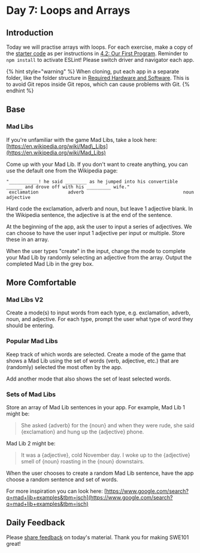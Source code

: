# Day 7: Loops and Arrays

## Introduction

Today we will practise arrays with loops. For each exercise, make a copy of the [starter code](https://github.com/rocketacademy/swe101-starter-code) as per instructions in [4.2: Our First Program](../4-getting-started-with-code/4.2-our-first-program.md#setup). Reminder to `npm install` to activate ESLint! Please switch driver and navigator each app.

{% hint style="warning" %}
When cloning, put each app in a separate folder, like the folder structure in [Required Hardware and Software](../course-logistics/required-hardware-and-software.md#folder-structure-for-swe101). This is to avoid Git repos inside Git repos, which can cause problems with Git.
{% endhint %}

## Base

### Mad Libs

If you're unfamiliar with the game Mad Libs, take a look here: [https://en.wikipedia.org/wiki/Mad\_Libs](https://en.wikipedia.org/wiki/Mad_Libs)

Come up with your Mad Lib. If you don't want to create anything, you can use the default one from the Wikipedia page:

```text
"___________! he said ________ as he jumped into his convertible ______ and drove off with his _________ wife."
 exclamation           adverb                                     noun                         adjective
```

Hard code the exclamation, adverb and noun, but leave 1 adjective blank. In the Wikipedia sentence, the adjective is at the end of the sentence.

At the beginning of the app, ask the user to input a series of adjectives. We can choose to have the user input 1 adjective per input or multiple. Store these in an array.

When the user types "create" in the input, change the mode to complete your Mad Lib by randomly selecting an adjective from the array. Output the completed Mad Lib in the grey box.

## More Comfortable

### Mad Libs V2

Create a mode\(s\) to input words from each type, e.g. exclamation, adverb, noun, and adjective. For each type, prompt the user what type of word they should be entering.

### Popular Mad Libs

Keep track of which words are selected. Create a mode of the game that shows a Mad Lib using the set of words \(verb, adjective, etc.\) that are \(randomly\) selected the most often by the app.

Add another mode that also shows the set of least selected words.

### Sets of Mad Libs

Store an array of Mad Lib sentences in your app. For example, Mad Lib 1 might be:

> She asked {adverb} for the {noun} and when they were rude, she said {exclamation} and hung up the {adjective} phone.

Mad Lib 2 might be:

> It was a {adjective}, cold November day. I woke up to the {adjective} smell of {noun} roasting in the {noun} downstairs.

When the user chooses to create a random Mad Lib sentence, have the app choose a random sentence and set of words.

For more inspiration you can look here: [https://www.google.com/search?q=mad+lib+examples&tbm=isch](https://www.google.com/search?q=mad+lib+examples&tbm=isch)

## Daily Feedback

Please [share feedback](https://forms.gle/8P4TURiYNPDmyAmH9) on today's material. Thank you for making SWE101 great!


